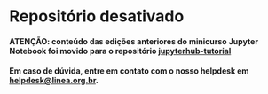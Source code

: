 

# Repositório desativado

#### ATENÇÃO: conteúdo das edições anteriores do minicurso Jupyter Notebook foi movido para o repositório [jupyterhub-tutorial](https://github.com/linea-it/jupyterhub-tutorial) 

#### Em caso de dúvida, entre em contato com o nosso helpdesk em [helpdesk@linea.org.br](mailto:helpdesk@linea.org.br). 

